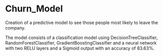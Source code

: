 # Churn_Model
Creation of a predictive model to see those people most likely to leave the company.

The model consists of a classification model using DecisionTreeClassifier, RandomForestClassifier, GradientBoostingClassifier and a neural network with two RELU layers and a Sigmoid output with an accuracy of 83.63%.
